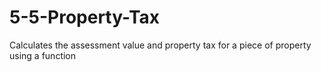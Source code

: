 # 5-5-Property-Tax
 Calculates the assessment value and property tax for a piece of property using a function
